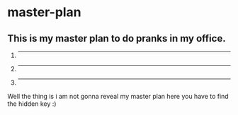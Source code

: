 # master-plan

## This is my master plan to do pranks in my office.

1. ******************
2. ******************
3. ******************

Well the thing is i am not gonna reveal my master plan here you have to find the hidden key :)
